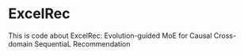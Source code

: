 # ExcelRec
This is code about ExcelRec: Evolution-guided MoE for Causal Cross-domain SequentiaL Recommendation
